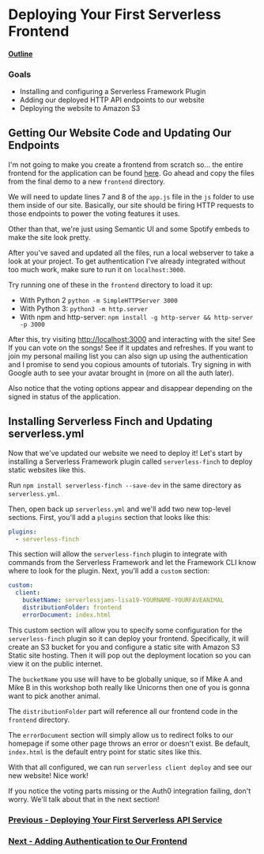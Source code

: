 # Deploying Your First Serverless Frontend

#### [Outline](README.md)

### Goals

- Installing and configuring a Serverless Framework Plugin
- Adding our deployed HTTP API endpoints to our website
- Deploying the website to Amazon S3

## Getting Our Website Code and Updating Our Endpoints

I'm not going to make you create a frontend from scratch so... the entire frontend for the application can be found [here](https://github.com/fernando-mc/serverlessjams/tree/master/frontend). Go ahead and copy the files from the final demo to a new `frontend` directory. 

We will need to update lines 7 and 8 of the `app.js` file in the `js` folder to use them inside of our site. Basically, our site should be firing HTTP requests to those endpoints to power the voting features it uses.

Other than that, we're just using Semantic UI and some Spotify embeds to make the site look pretty.

After you've saved and updated all the files, run a local webserver to take a look at your project. To get authentication I've already integrated without too much work, make sure to run it on `localhost:3000`. 

Try running one of these in the `frontend` directory to load it up:

- With Python 2 `python -m SimpleHTTPServer 3000` 
- With Python 3: `python3 -m http.server`
- With npm and http-server: `npm install -g http-server && http-server -p 3000`

After this, try visiting [http://localhost:3000](http://localhost:3000) and interacting with the site! See If you can vote on the songs! See if it updates and refreshes. If you want to join my personal mailing list you can also sign up using the authentication and I promise to send you copious amounts of tutorials. Try signing in with Google auth to see your avatar brought in (more on all the auth later).

Also notice that the voting options appear and disappear depending on the signed in status of the application.

## Installing Serverless Finch and Updating serverless.yml

Now that we've updated our website we need to deploy it! Let's start by installing a Serverless Framework plugin called `serverless-finch` to deploy static websites like this.

Run `npm install serverless-finch --save-dev` in the same directory as `serverless.yml`.

Then, open back up `serverless.yml` and we'll add two new top-level sections. First, you'll add a `plugins` section that looks like this:

```yaml
plugins:
  - serverless-finch
```

This section will allow the `serverless-finch` plugin to integrate with commands from the Serverless Framework and let the Framework CLI know where to look for the plugin. Next, you'll add a `custom` section:

```yaml
custom:
  client:
    bucketName: serverlessjams-lisa19-YOURNAME-YOURFAVEANIMAL
    distributionFolder: frontend
    errorDocument: index.html
```

This custom section will allow you to specify some configuration for the `serverless-finch` plugin so it can deploy your frontend. Specifically, it will create an S3 bucket for you and configure a static site with Amazon S3 Static site hosting. Then it will pop out the deployment location so you can view it on the public internet.

The `bucketName` you use will have to be globally unique, so if Mike A and Mike B in this workshop both really like Unicorns then one of you is gonna want to pick another animal.

The `distributionFolder` part will reference all our frontend code in the `frontend` directory. 

The `errorDocument` section will simply allow us to redirect folks to our homepage if some other page throws an error or doesn't exist. Be default, `index.html` is the default entry point for static sites like this.

With that all configured, we can run `serverless client deploy` and see our new website! Nice work!

If you notice the voting parts missing or the Auth0 integration failing, don't worry. We'll talk about that in the next section!

### [Previous - Deploying Your First Serverless API Service](deploying-first-serverless-api-service.md)

### [Next - Adding Authentication to Our Frontend](adding-authentication.md)